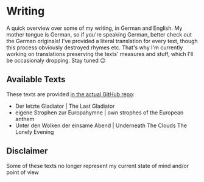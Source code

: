 # Writing
A quick overview over some of my writing, in German and English.
My mother tongue is German, so if you're speaking German, better check out the German originals! 
I've provided a literal translation for every text, though this process obviously destroyed rhymes etc. That's why I'm currently working on translations preserving the texts' measures and stuff, which I'll be occasionaly dropping. Stay tuned 😉

## Available Texts
These texts are provided [in the actual GitHub repo](https://github.com/NinaTolfersheimer/writing):
- Der letzte Gladiator | The Last Gladiator
- eigene Strophen zur Europahymne | own strophes of the European anthem
- Unter den Wolken der einsame Abend | Underneath The Clouds The Lonely Evening

## Disclaimer
Some of these texts no longer represent my current state of mind and/or point of view
